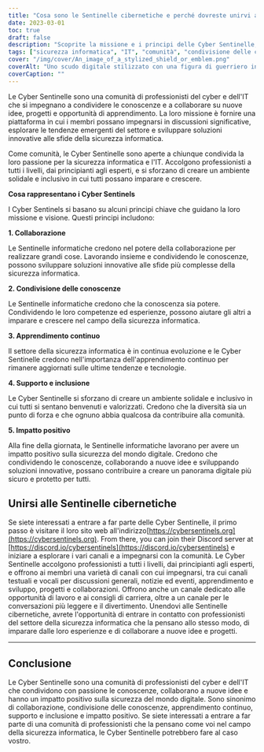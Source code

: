 ```yaml
---
title: "Cosa sono le Sentinelle cibernetiche e perché dovreste unirvi a loro"
date: 2023-03-01
toc: true
draft: false
description: "Scoprite la missione e i principi delle Cyber Sentinelle, una comunità di professionisti informatici e IT impegnati a condividere le conoscenze e a sviluppare soluzioni innovative per le sfide della sicurezza informatica."
tags: ["sicurezza informatica", "IT", "comunità", "condivisione delle conoscenze", "collaborazione", "apprendimento continuo", "supporto", "inclusività", "impatto positivo", "canali di testo", "canali vocali", "consigli di carriera", "opportunità di lavoro", "risorse di apprendimento", "tendenze emergenti", "progetti", "eventi", "conferenze", "immagini di animali domestici", "tecnologia"]
cover: "/img/cover/An_image_of_a_stylized_shield_or_emblem.png"
coverAlt: "Uno scudo digitale stilizzato con una figura di guerriero informatico al centro, circondato da forme e linee astratte che rappresentano flussi di dati e connessioni di rete."
coverCaption: ""
---
```


Le Cyber Sentinelle sono una comunità di professionisti del cyber e dell'IT che si impegnano a condividere le conoscenze e a collaborare su nuove idee, progetti e opportunità di apprendimento. La loro missione è fornire una piattaforma in cui i membri possano impegnarsi in discussioni significative, esplorare le tendenze emergenti del settore e sviluppare soluzioni innovative alle sfide della sicurezza informatica.

Come comunità, le Cyber Sentinelle sono aperte a chiunque condivida la loro passione per la sicurezza informatica e l'IT. Accolgono professionisti a tutti i livelli, dai principianti agli esperti, e si sforzano di creare un ambiente solidale e inclusivo in cui tutti possano imparare e crescere.

**Cosa rappresentano i Cyber Sentinels**

I Cyber Sentinels si basano su alcuni principi chiave che guidano la loro missione e visione. Questi principi includono:

**1. Collaborazione**

Le Sentinelle informatiche credono nel potere della collaborazione per realizzare grandi cose. Lavorando insieme e condividendo le conoscenze, possono sviluppare soluzioni innovative alle sfide più complesse della sicurezza informatica.

**2. Condivisione delle conoscenze**

Le Sentinelle informatiche credono che la conoscenza sia potere. Condividendo le loro competenze ed esperienze, possono aiutare gli altri a imparare e crescere nel campo della sicurezza informatica.

**3. Apprendimento continuo**

Il settore della sicurezza informatica è in continua evoluzione e le Cyber Sentinelle credono nell'importanza dell'apprendimento continuo per rimanere aggiornati sulle ultime tendenze e tecnologie.

**4. Supporto e inclusione**

Le Cyber Sentinelle si sforzano di creare un ambiente solidale e inclusivo in cui tutti si sentano benvenuti e valorizzati. Credono che la diversità sia un punto di forza e che ognuno abbia qualcosa da contribuire alla comunità.

**5. Impatto positivo**

Alla fine della giornata, le Sentinelle informatiche lavorano per avere un impatto positivo sulla sicurezza del mondo digitale. Credono che condividendo le conoscenze, collaborando a nuove idee e sviluppando soluzioni innovative, possano contribuire a creare un panorama digitale più sicuro e protetto per tutti.

## Unirsi alle Sentinelle cibernetiche

Se siete interessati a entrare a far parte delle Cyber Sentinelle, il primo passo è visitare il loro sito web all'indirizzo[https://cybersentinels.org](https://cybersentinels.org). From there, you can join their Discord server at [https://discord.io/cybersentinels](https://discord.io/cybersentinels) e iniziare a esplorare i vari canali e a impegnarsi con la comunità. Le Cyber Sentinelle accolgono professionisti a tutti i livelli, dai principianti agli esperti, e offrono ai membri una varietà di canali con cui impegnarsi, tra cui canali testuali e vocali per discussioni generali, notizie ed eventi, apprendimento e sviluppo, progetti e collaborazioni. Offrono anche un canale dedicato alle opportunità di lavoro e ai consigli di carriera, oltre a un canale per le conversazioni più leggere e il divertimento. Unendovi alle Sentinelle cibernetiche, avrete l'opportunità di entrare in contatto con professionisti del settore della sicurezza informatica che la pensano allo stesso modo, di imparare dalle loro esperienze e di collaborare a nuove idee e progetti.

___________________________________________________________________________

## Conclusione

Le Cyber Sentinelle sono una comunità di professionisti del cyber e dell'IT che condividono con passione le conoscenze, collaborano a nuove idee e hanno un impatto positivo sulla sicurezza del mondo digitale. Sono sinonimo di collaborazione, condivisione delle conoscenze, apprendimento continuo, supporto e inclusione e impatto positivo. Se siete interessati a entrare a far parte di una comunità di professionisti che la pensano come voi nel campo della sicurezza informatica, le Cyber Sentinelle potrebbero fare al caso vostro.